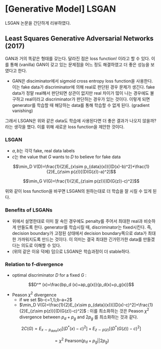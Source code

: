 # [Generative Model] LSGAN


LSGAN 논문을 간단하게 리뷰하였다.

<!--more-->

## Least Squares Generative Adversarial Networks (2017)

GAN과 거의 똑같은 형태를 갖는다. 달라진 점은 loss function! 이라고 할 수 있다. 이를 통해 (vanilla) GAN이 갖고 있는 문제점을 어느 정도 해결하였고 더 좋은 성능을 보였다고 한다.

- GAN은 disciminator에서 sigmoid cross entropy loss function을 사용한다. 이는 fake data가 discriminator에 의해 real로 판단된 경우 문제가 생긴다. fake data가 정말 real해서 판단되면 상관이 없지만 real 차이가 많이 나는 경우에도 불구하고 real이라고 discriminator가 판단하는 경우가 있는 것이다. 이렇게 되면 generator를 학습할 때 해당하는 data를 통해 학습할 수 없게 된다. (gradient vanishing)

그래서 LSGAN은 위와 같은 data도 학습에 사용된다면 더 좋은 결과가 나오지 않을까? 라는 생각을 했다. 이를 위해 새로운 loss function을 제안한 것이다.

### LSGAN
- $a,b$는 각각 fake, real data labels
- $c$는 the value that $G$ wants to $D$ to believe for fake data

$$\min_D V(D)=\frac{1}{2}E_{x\sim p_{data}(x)}[(D(x)-b)^2]+\frac{1}{2}E_{z\sim p(z)}[(D(G(z))-a)^2]$$

$$\min_G V(G)=\frac{1}{2}E_{z\sim p(z)}[(D(G(z))-c)^2]$$

위와 같이 loss function을 바꾸면 LSGAN의 원하는대로 더 학습을 잘 시킬 수 있게 된다.

### Benefits of LSGANs
- 위에서 설명한대로 이미 잘 속인 경우에도 penalty를 주어서 최대한 real과 비슷하게 만들도록 한다. generator를 학습시킬 때, discriminator는 fixed시킨다. 즉, decision boundary가 고정된 상태에서 decision boundary쪽으로 data가 최대한 가까워지도록 만드는 것이다. 이 의미는 결국 최대한 긴가민가한 data를 만들겠다는 의도로 이해할 수 있다.
- (위의 같은 이유 덕에) 덤으로 LSGAN은 학습과정이 더 stable하다.

### Relation to f-divergence
- optimal discriminator $D$ for a fixed $G$ : 

$$D^* (x)=\frac{bp_d (x)+ap_g(x)}{p_d(x)+p_g(x)}$$

- Peason $\chi^2$ divergence
  - if we set $b-c=1,\\;b-a=2$
  - $\min_D V(G)=\frac{1}{2}E_{x\sim p_{data}(x)}[(D(x)-c)^2]+\frac{1}{2}E_{z\sim p(z)}[(D(G(z))-c)^2]$ : 이를 최소화하는 것은 Peason $\chi^2$ divergence between $p_d + p_g$ and $2p_g$ 를 최소화하는 것과 같다.

$$2C(G)=E_{x\sim p_{data}(x)}[(D^* (x)-c)^2]+E_{z\sim p(z)}[(D^* (G(z))-c)^2]$$

$$ =\chi^2 \text{ Pearson} (p_d + p_g || 2p_g)$$

